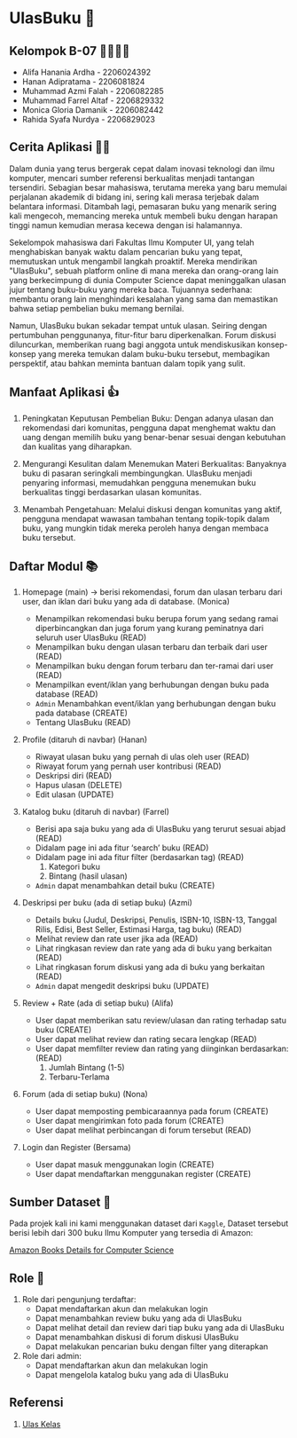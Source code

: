 # UlasBuku 📖

## Kelompok B-07 💁‍♂️💁‍♀️
- Alifa Hanania Ardha - 2206024392<br>
- Hanan Adipratama - 2206081824<br>
- Muhammad Azmi Falah - 2206082285<br>
- Muhammad Farrel Altaf - 2206829332<br>
- Monica Gloria Damanik - 2206082442<br>
- Rahida Syafa Nurdya - 2206829023

## Cerita Aplikasi 👨‍💻
Dalam dunia yang terus bergerak cepat dalam inovasi teknologi dan ilmu komputer, mencari sumber referensi berkualitas menjadi tantangan tersendiri. Sebagian besar mahasiswa, terutama mereka yang baru memulai perjalanan akademik di bidang ini, sering kali merasa terjebak dalam belantara informasi. Ditambah lagi, pemasaran buku yang menarik sering kali mengecoh, memancing mereka untuk membeli buku dengan harapan tinggi namun kemudian merasa kecewa dengan isi halamannya.

Sekelompok mahasiswa dari Fakultas Ilmu Komputer UI, yang telah menghabiskan banyak waktu dalam pencarian buku yang tepat, memutuskan untuk mengambil langkah proaktif. Mereka mendirikan "UlasBuku", sebuah platform online di mana mereka dan orang-orang lain yang berkecimpung di dunia Computer Science dapat meninggalkan ulasan jujur tentang buku-buku yang mereka baca. Tujuannya sederhana: membantu orang lain menghindari kesalahan yang sama dan memastikan bahwa setiap pembelian buku memang bernilai.

Namun, UlasBuku bukan sekadar tempat untuk ulasan. Seiring dengan pertumbuhan penggunanya, fitur-fitur baru diperkenalkan. Forum diskusi diluncurkan, memberikan ruang bagi anggota untuk mendiskusikan konsep-konsep yang mereka temukan dalam buku-buku tersebut, membagikan perspektif, atau bahkan meminta bantuan dalam topik yang sulit.


## Manfaat Aplikasi 👍
1. Peningkatan Keputusan Pembelian Buku: Dengan adanya ulasan dan rekomendasi dari komunitas, pengguna dapat menghemat waktu dan uang dengan memilih buku yang benar-benar sesuai dengan kebutuhan dan kualitas yang diharapkan.

2. Mengurangi Kesulitan dalam Menemukan Materi Berkualitas: Banyaknya buku di pasaran seringkali membingungkan. UlasBuku menjadi penyaring informasi, memudahkan pengguna menemukan buku berkualitas tinggi berdasarkan ulasan komunitas.

3. Menambah Pengetahuan: Melalui diskusi dengan komunitas yang aktif, pengguna mendapat wawasan tambahan tentang topik-topik dalam buku, yang mungkin tidak mereka peroleh hanya dengan membaca buku tersebut.

## Daftar Modul 📚
1. Homepage (main) -> berisi rekomendasi, forum dan ulasan terbaru dari user, dan iklan dari buku yang ada di database. (Monica)
    - Menampilkan rekomendasi buku berupa forum yang sedang ramai diperbincangkan dan juga forum yang kurang peminatnya dari seluruh user UlasBuku (READ)
    - Menampilkan buku dengan ulasan terbaru dan terbaik dari user (READ)
    - Menampilkan buku dengan forum terbaru dan ter-ramai dari user (READ)
    - Menampilkan event/iklan yang berhubungan dengan buku pada database (READ)
    - `Admin` Menambahkan event/iklan yang berhubungan dengan buku pada database (CREATE)
    - Tentang UlasBuku (READ)
    

2. Profile (ditaruh di navbar) (Hanan)
    - Riwayat ulasan buku yang pernah di ulas oleh user (READ)
    - Riwayat forum yang pernah user kontribusi (READ)
    - Deskripsi diri (READ)
    - Hapus ulasan (DELETE)
    - Edit ulasan (UPDATE)

3. Katalog buku (ditaruh di navbar) (Farrel)
    - Berisi apa saja buku yang ada di UlasBuku yang terurut sesuai abjad (READ)
    - Didalam page ini ada fitur ‘search’ buku (READ)
    - Didalam page ini ada fitur filter (berdasarkan tag)  (READ)
        1. Kategori buku
        2. Bintang (hasil ulasan)
    - `Admin` dapat menambahkan detail buku (CREATE)

4. Deskripsi per buku (ada di setiap buku) (Azmi)
    - Details buku (Judul, Deskripsi, Penulis, ISBN-10, ISBN-13, Tanggal Rilis, Edisi, Best Seller, Estimasi Harga, tag buku) (READ)
    - Melihat review dan rate user jika ada (READ)
    - Lihat ringkasan review dan rate yang ada di buku yang berkaitan (READ)
    - Lihat ringkasan forum diskusi yang ada di buku yang berkaitan (READ)
    - `Admin` dapat mengedit deskripsi buku (UPDATE)

5. Review + Rate (ada di setiap buku) (Alifa)
    - User dapat memberikan satu review/ulasan dan rating terhadap satu buku (CREATE)
    - User dapat melihat review dan rating secara lengkap (READ)
    - User dapat memfilter review dan rating yang diinginkan berdasarkan: (READ)
        1. Jumlah Bintang (1-5) 
        2. Terbaru-Terlama

6. Forum (ada di setiap buku) (Nona)
    - User dapat memposting pembicaraannya pada forum (CREATE)
    - User dapat mengirimkan foto pada forum (CREATE)
    - User dapat melihat perbincangan di forum tersebut (READ)

7. Login dan Register (Bersama)
    - User dapat masuk menggunakan login (CREATE)
    - User dapat mendaftarkan menggunakan register (CREATE)


## Sumber Dataset 🧾
Pada projek kali ini kami menggunakan dataset dari `Kaggle`, Dataset tersebut berisi lebih dari 300 buku Ilmu Komputer yang tersedia di Amazon:

[Amazon Books Details for Computer Science](https://www.kaggle.com/datasets/uzair01/amazon-books)

## Role 👥
1. Role dari pengunjung terdaftar: 
    - Dapat mendaftarkan akun dan melakukan login
    - Dapat menambahkan review buku yang ada di UlasBuku 
    - Dapat melihat detail dan review dari tiap buku yang ada di UlasBuku
    - Dapat menambahkan diskusi di forum diskusi UlasBuku
    - Dapat melakukan pencarian buku dengan filter yang diterapkan
2. Role dari admin:
    - Dapat mendaftarkan akun dan melakukan login
    - Dapat mengelola katalog buku yang ada di UlasBuku

## Referensi 
1. [Ulas Kelas](https://www.ulaskelas.id/en)
			      
